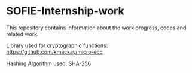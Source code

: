 # SOFIE-Internship-work
This repository contains information about the work progress, codes and related work.

Library used for cryptographic functions: https://github.com/kmackay/micro-ecc

Hashing Algorithm used: SHA-256 
